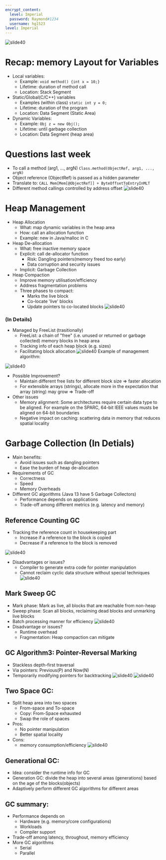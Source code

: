 ```yaml
---
encrypt_content:
  level: Imperial
  password: Raymond#1234
  username: hg1523
level: Imperial
---
```

![slide40](../../../../../../assets/Imperial/50006/hxf-lecture2-slide3.png)

# Recap: memory Layout for Variables
- Local variables:
	- Example: `void method() {int x = 10;}`
	- Lifetime: duration of method call
	- Location: Stack Segment
- Static/Global(C/C++) variables
	- Examples (within class) `static int y = 0;`
	- Lifetime: duration of the program
	- Location: Data Segment (Static Area)
- Dynamic Variables:
	- Example: `Obj z = new Obj();`
	- Lifetime: until garbage collection
	- Location: Data Segment (heap area)
# Questions last week
- To call a method (arg1, ..., argN) `Class.method(ObjectRef, arg1, ..., argN)`
- Object reference (ObjectRef) is passed as a hidden parameter
- Translate to: `CALL Mem[Mem[@ObjectRef]] + ByteOffsetToEntryInMLT`
- Different method callings controlled by address offset
![slide40](../../../../../../assets/Imperial/50006/hxf-lecture2-slide7.png)
# Heap Management
- Heap Allocation
	- What: map dynamic variables in the heap area
	- How: call an allocation function
	- Example: new in Java/malloc in C
- Heap De-allocation
	- What: free inactive memory space
	- Explicit: call de-allocator function
		- Risk: Dangling pointers(memory freed too early)
		- Data corruption and security issues
	- Implicit: Garbage Collection
- Heap Compaction
	- Improve memory utilisation/efficiency
	- Address fragmentation problems
	- Three phases to compact:
		- Marks the live block
		- Co-locate 'live' blocks
		- Update pointers to co-located blocks
![slide40](../../../../../../assets/Imperial/50006/hxf-lecture2-slide10.png)
### (In Details)
- Managed by FreeList (trasitionally)
	- FreeList: a chain of "free" (i.e. unused or returned or garbage collected) memory blocks in heap area
	- Tracking info of each heap block (e.g. sizes)
	- Facilitating block allocation
![slide40](../../../../../../assets/Imperial/50006/hxf-lecture2-slide12.png)
Example of management algorithm:

![slide40](../../../../../../assets/Imperial/50006/hxf-lecture2-slide13.png)
- Possible Improvement?
	- Maintain different free lists for different block size => faster allocation
	- For extensible arrays (strings), allocate more in the expectation that array (string) may grow => Trade-off
- Other issues
	- Memory alignment: Some architectures require certain data type to be aligned. For example on the SPARC, 64-bit IEEE values musts be aligned on 64-bit boundaries
	- Negative impact on caching: scattering data in memory that reduces spatial locality
# Garbage Collection (In Detials)
- Main benefits:
	- Avoid issues such as dangling pointers
	- Ease the burden of heap de-allocation
- Requirements of GC
	- Correctness
	- Speed
	- Memory Overheads
- Different GC algorithms (Java 13 have 5 Garbage Collectors)
	- Performance depends on applications
	- Trade-off among different metrics (e.g. latency and memory)
## Reference Counting GC
- Tracking the reference count in housekeeping part
	- Increase if a reference to the block is copied
	- Decrease if a reference to the block is removed

![slide40](../../../../../../assets/Imperial/50006/hxf-lecture2-slide16.png)
- Disadvantages or issues?
	-  Compiler to generate extra code for pointer manipulation
	- Cannot reclaim cyclic data structure without special techniques
![slide40](../../../../../../assets/Imperial/50006/hxf-lecture2-slide17.png)
## Mark Sweep GC
- Mark phase: Mark as live, all blocks that are reachable from non-heap
- Sweep phase: Scan all blocks, reclaiming dead blocks and unmarking live blocks
- Batch processing manner for efficiency
![slide40](../../../../../../assets/Imperial/50006/hxf-lecture2-slide18.png)
- Disadvantage or issues?
	- Runtime overhead
	- Fragmentation: Heap compaction can mitigate
## GC Algorithm3: Pointer-Reversal Marking
- Stackless depth-first traversal
- Via pointers: Previous(P) and Now(N)
- Temporarily modifying pointers for backtracking ![slide40](../../../../../../assets/Imperial/50006/hxf-lecture2-slide20-1.png)
![slide40](../../../../../../assets/Imperial/50006/hxf-lecture2-slide20-2.png)

## Two Space GC:

- Split heap area into two spaces
	- From-space and To-space
	- Copy: From-Space exhausted
	- Swap the role of spaces
- Pros:
	- No pointer manipulation
	- Better spatial locality
- Cons:
	- memory consumption/efficiency
![slide40](../../../../../../assets/Imperial/50006/hxf-lecture2-slide21.png)
## Generational GC:
- Idea: consider the runtime info for GC
- Generation GC: divide the heap into several areas (generations) based on the age of the blocks(objects)
- Adaptively perform different GC algorithms for different areas
## GC summary:
- Performance depends on 
	- Hardware (e.g. memory/core configurations)
	- Workloads
	- Compiler support
- Trade-off among latency, throughout, memory efficiency
- More GC algorithms
	- Serial
	- Parallel
